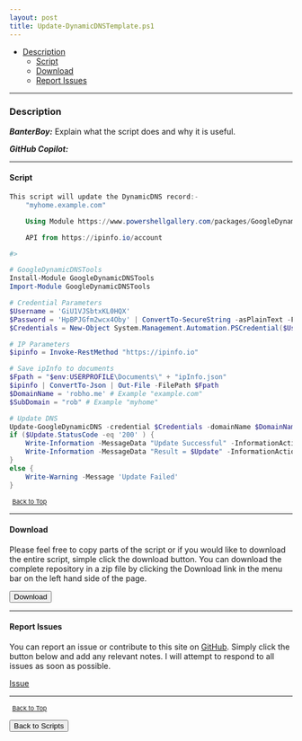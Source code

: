 ```yaml
---
layout: post
title: Update-DynamicDNSTemplate.ps1
---
```


- [Description](#description)
  - [Script](#script)
  - [Download](#download)
  - [Report Issues](#report-issues)

---

### Description

**_BanterBoy:_** Explain what the script does and why it is useful.

**_GitHub Copilot:_**

---

#### Script

```powershell
This script will update the DynamicDNS record:-
    "myhome.example.com"

    Using Module https://www.powershellgallery.com/packages/GoogleDynamicDNSTools/3.0

    API from https://ipinfo.io/account

#>

# GoogleDynamicDNSTools
Install-Module GoogleDynamicDNSTools
Import-Module GoogleDynamicDNSTools

# Credential Parameters
$Username = 'GiU1VJSbtxKL0HQX'
$Password = 'HpBPJGfm2wcx4Oby' | ConvertTo-SecureString -asPlainText -Force
$Credentials = New-Object System.Management.Automation.PSCredential($Username, $Password)

# IP Parameters
$ipinfo = Invoke-RestMethod "https://ipinfo.io"

# Save ipInfo to documents
$Fpath = "$env:USERPROFILE\Documents\" + "ipInfo.json"
$ipinfo | ConvertTo-Json | Out-File -FilePath $Fpath
$DomainName = 'robho.me' # Example "example.com"
$SubDomain = "rob" # Example "myhome"

# Update DNS
Update-GoogleDynamicDNS -credential $Credentials -domainName $DomainName -subdomainName $SubDomain -ip $ipinfo.ip
if ($Update.StatusCode -eq '200' ) {
    Write-Information -MessageData "Update Successful" -InformationAction Continue
    Write-Information -MessageData "Result = $Update" -InformationAction Continue
}
else {
    Write-Warning -Message 'Update Failed'
}
```

<span style="font-size:11px;"><a href="#"><i class="fas fa-caret-up" aria-hidden="true" style="color: white; margin-right:5px;"></i>Back to Top</a></span>

---

#### Download

Please feel free to copy parts of the script or if you would like to download the entire script, simple click the download button. You can download the complete repository in a zip file by clicking the Download link in the menu bar on the left hand side of the page.

<button class="btn" type="submit" onclick="window.open('/PowerShell/scripts/Update-DynamicDNSTemplate.ps1')">
    <i class="fa fa-cloud-download-alt">
    </i>
        Download
</button>

---

#### Report Issues

You can report an issue or contribute to this site on <a href="https://github.com/BanterBoy/scripts-blog/issues">GitHub</a>. Simply click the button below and add any relevant notes. I will attempt to respond to all issues as soon as possible.

<!-- Place this tag where you want the button to render. -->

<a class="github-button" href="https://github.com/BanterBoy/scripts-blog/issues/new?title=Update-DynamicDNSTemplate.ps1&body=There is a problem with this function. Please find details below." data-show-count="true" aria-label="Issue BanterBoy/scripts-blog on GitHub">Issue</a>

---

<span style="font-size:11px;"><a href="#"><i class="fas fa-caret-up" aria-hidden="true" style="color: white; margin-right:5px;"></i>Back to Top</a></span>

<a href="/menu/_pages/scripts.html">
    <button class="btn">
        <i class='fas fa-reply'>
        </i>
            Back to Scripts
    </button>
</a>

[1]: http://ecotrust-canada.github.io/markdown-toc
[2]: https://github.com/googlearchive/code-prettify
